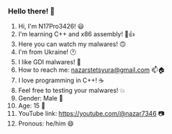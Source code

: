 ### Hello there! 👋
1. Hi, I'm N17Pro3426! 😃
2. I'm learning C++ and x86 assembly! 🌱👍
3. Here you can watch my malwares! 🙃
4. I'm from Ukraine! 🕐
5. I like GDI malwares! 👀
6. How to reach me: nazarstetsyura@gmail.com 📫🏠
7. I love programming in C++! ☕
8. Feel free to testing your malwares! 💥
9. Gender: Male 🚻
10. Age: 15 👯
11. YouTube link: https://youtube.com/@nazar7346 📷
12. Pronous: he/him 😄
